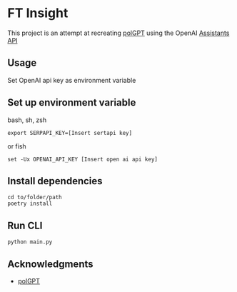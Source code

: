 # FT Insight

This project is an attempt at recreating [polGPT](https://github.com/emillykkejensen/polGPT) using the OpenAI [Assistants API](https://platform.openai.com/docs/assistants/overview)

## Usage
Set OpenAI api key as environment variable

## Set up environment variable
bash, sh, zsh
```
export SERPAPI_KEY=[Insert sertapi key]
```

or fish
```
set -Ux OPENAI_API_KEY [Insert open ai api key]
```

## Install dependencies
```
cd to/folder/path
poetry install
```

## Run CLI
```
python main.py
```

## Acknowledgments
- [polGPT](https://github.com/emillykkejensen/polGPT)
